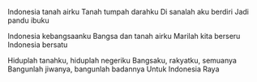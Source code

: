 Indonesia tanah airku
Tanah tumpah darahku
Di sanalah aku berdiri
Jadi pandu ibuku

Indonesia kebangsaanku
Bangsa dan tanah airku
Marilah kita berseru
Indonesia bersatu

Hiduplah tanahku, hiduplah negeriku
Bangsaku, rakyatku, semuanya
Bangunlah jiwanya, bangunlah badannya
Untuk Indonesia Raya

